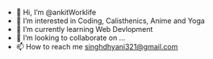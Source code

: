 - 👋 Hi, I’m @ankitWorklife
- 👀 I’m interested in Coding, Calisthenics, Anime and Yoga
- 🌱 I’m currently learning Web Devlopment
- 💞️ I’m looking to collaborate on ...
- 📫 How to reach me singhdhyani321@gmail.com

<!---
ankitWorklife/ankitWorklife is a ✨ special ✨ repository because its `README.md` (this file) appears on your GitHub profile.
You can click the Preview link to take a look at your changes.
--->
